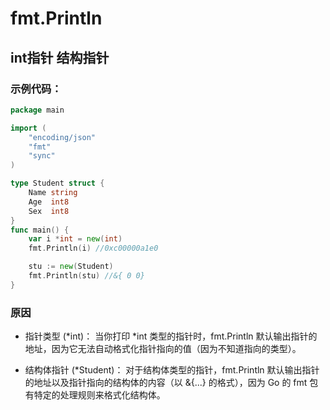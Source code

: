 # fmt.Println

## int指针 结构指针

### 示例代码：
``` go
package main

import (
	"encoding/json"
	"fmt"
	"sync"
)

type Student struct {
	Name string
	Age  int8
	Sex  int8
}
func main() {
	var i *int = new(int)
	fmt.Println(i) //0xc00000a1e0

	stu := new(Student)
	fmt.Println(stu) //&{ 0 0}
}
```

### 原因
- 指针类型 (*int)：
当你打印 *int 类型的指针时，fmt.Println 默认输出指针的地址，因为它无法自动格式化指针指向的值（因为不知道指向的类型）。

-  结构体指针 (*Student)：
对于结构体类型的指针，fmt.Println 默认输出指针的地址以及指针指向的结构体的内容（以 &{...} 的格式），因为 Go 的 fmt 包有特定的处理规则来格式化结构体。

